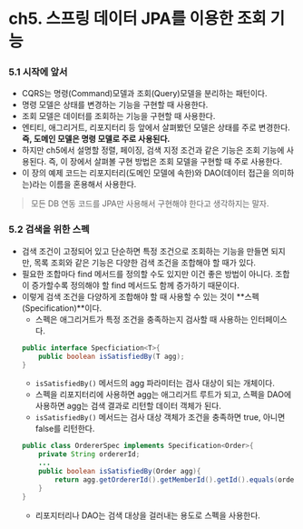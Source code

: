 # ch5. 스프링 데이터 JPA를 이용한 조회 기능

### 5.1 시작에 앞서
- CQRS는 명령(Command)모델과 조회(Query)모델을 분리하는 패턴이다.
- 명령 모델은 상태를 변경하는 기능을 구현할 때 사용한다.
- 조회 모델은 데이터를 조회하는 기능을 구현할 때 사용한다.
- 엔티티, 애그리거트, 리포지터리 등 앞에서 살펴봤던 모델은 상태를 주로 변경한다. **즉, 도메인 모델은 명령 모델로 주로 사용된다.**
- 하지만 ch5에서 설명할 정렬, 페이징, 검색 지정 조건과 같은 기능은 조회 기능에 사용된다. 즉, 이 장에서 살펴볼 구현 방법은 조회 모델을 구현할 때 주로 사용한다.
- 이 장의 예제 코드는 리포지터리(도메인 모델에 속한)와 DAO(데이터 접근을 의미하는)라는 이름을 혼용해서 사용한다.
> 모든 DB 연동 코드를 JPA만 사용해서 구현해야 한다고 생각하지는 말자.

### 5.2 검색을 위한 스펙
- 검색 조건이 고정되어 있고 단순하면 특정 조건으로 조회하는 기능을 만들면 되지만, 목록 조회와 같은 기능은 다양한 검색 조건을 조합해야 할 때가 있다.
- 필요한 조합마다 find 메서드를 정의할 수도 있지만 이건 좋은 방법이 아니다. 조합이 증가할수록 정의해야 할 find 메서드도 함께 증가하기 때문이다.
- 이렇게 검색 조건을 다양하게 조합해야 할 때 사용할 수 있는 것이 **스펙(Specification)**이다.
    - 스펙은 애그리거트가 특정 조건을 충족하는지 검사할 때 사용하는 인터페이스다.
    ```java
    public interface Specficiation<T>{
        public boolean isSatisfiedBy(T agg);
    }
    ```
    - `isSatisfiedBy()` 메서드의 agg 파라미터는 검사 대상이 되는 개체이다.
    - 스펙을 리포지터리에 사용하면 agg는 애그리거트 루트가 되고, 스펙을 DAO에 사용하면 agg는 검색 결과로 리턴할 데이터 객체가 된다.
    - `isSatisfiedBy()` 메서드는 검사 대상 객체가 조건을 충족하면 true, 아니면 false를 리턴한다.
    ```java
    public class OrdererSpec implements Specification<Order>{
        private String ordererId;
        ...
        public boolean isSatisfiedBy(Order agg){
            return agg.getOrdererId().getMemberId().getId().equals(ordererId);
        }
    }
    ```
    - 리포지터리나 DAO는 검색 대상을 걸러내는 용도로 스펙을 사용한다.
    
